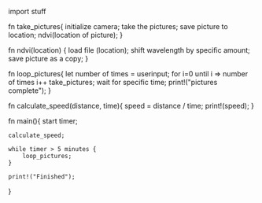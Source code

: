 import stuff

fn take_pictures{
    initialize camera;
    take the pictures;
    save picture to location;
    ndvi(location of picture);
}

fn ndvi(location) {
    load file (location);
    shift wavelength by specific amount;
    save picture as a copy;
}

fn loop_pictures{
    let number of times = userinput;
    for i=0 until i => number of times i++
        take_pictures;
        wait for specific time;
    print!("pictures complete");
}

fn calculate_speed(distance, time){
    speed = distance / time;
    print!(speed);
}

fn main(){
    start timer;

    calculate_speed;

    while timer > 5 minutes {
        loop_pictures;
    }

    print!("Finished");
}
